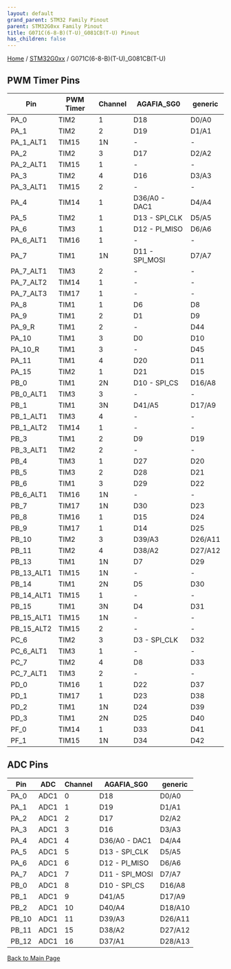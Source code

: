 ```yaml
---
layout: default
grand_parent: STM32 Family Pinout
parent: STM32G0xx Family Pinout
title: G071C(6-8-B)(T-U)_G081CB(T-U) Pinout
has_children: false
---
```


[Home](../../index) / [STM32G0xx](../index) / G071C(6-8-B)(T-U)_G081CB(T-U)

## PWM Timer Pins

| Pin | PWM Timer | Channel | AGAFIA_SG0 | generic |
| --- | --- | --- | --- | --- |
| PA_0 | TIM2 | 1 | D18 | D0/A0 |
| PA_1 | TIM2 | 2 | D19 | D1/A1 |
| PA_1_ALT1 | TIM15 | 1N | - | - |
| PA_2 | TIM2 | 3 | D17 | D2/A2 |
| PA_2_ALT1 | TIM15 | 1 | - | - |
| PA_3 | TIM2 | 4 | D16 | D3/A3 |
| PA_3_ALT1 | TIM15 | 2 | - | - |
| PA_4 | TIM14 | 1 | D36/A0 - DAC1 | D4/A4 |
| PA_5 | TIM2 | 1 | D13 - SPI_CLK | D5/A5 |
| PA_6 | TIM3 | 1 | D12 - PI_MISO | D6/A6 |
| PA_6_ALT1 | TIM16 | 1 | - | - |
| PA_7 | TIM1 | 1N | D11 - SPI_MOSI | D7/A7 |
| PA_7_ALT1 | TIM3 | 2 | - | - |
| PA_7_ALT2 | TIM14 | 1 | - | - |
| PA_7_ALT3 | TIM17 | 1 | - | - |
| PA_8 | TIM1 | 1 | D6 | D8 |
| PA_9 | TIM1 | 2 | D1 | D9 |
| PA_9_R | TIM1 | 2 | - | D44 |
| PA_10 | TIM1 | 3 | D0 | D10 |
| PA_10_R | TIM1 | 3 | - | D45 |
| PA_11 | TIM1 | 4 | D20 | D11 |
| PA_15 | TIM2 | 1 | D21 | D15 |
| PB_0 | TIM1 | 2N | D10 - SPI_CS | D16/A8 |
| PB_0_ALT1 | TIM3 | 3 | - | - |
| PB_1 | TIM1 | 3N | D41/A5 | D17/A9 |
| PB_1_ALT1 | TIM3 | 4 | - | - |
| PB_1_ALT2 | TIM14 | 1 | - | - |
| PB_3 | TIM1 | 2 | D9 | D19 |
| PB_3_ALT1 | TIM2 | 2 | - | - |
| PB_4 | TIM3 | 1 | D27 | D20 |
| PB_5 | TIM3 | 2 | D28 | D21 |
| PB_6 | TIM1 | 3 | D29 | D22 |
| PB_6_ALT1 | TIM16 | 1N | - | - |
| PB_7 | TIM17 | 1N | D30 | D23 |
| PB_8 | TIM16 | 1 | D15 | D24 |
| PB_9 | TIM17 | 1 | D14 | D25 |
| PB_10 | TIM2 | 3 | D39/A3 | D26/A11 |
| PB_11 | TIM2 | 4 | D38/A2 | D27/A12 |
| PB_13 | TIM1 | 1N | D7 | D29 |
| PB_13_ALT1 | TIM15 | 1N | - | - |
| PB_14 | TIM1 | 2N | D5 | D30 |
| PB_14_ALT1 | TIM15 | 1 | - | - |
| PB_15 | TIM1 | 3N | D4 | D31 |
| PB_15_ALT1 | TIM15 | 1N | - | - |
| PB_15_ALT2 | TIM15 | 2 | - | - |
| PC_6 | TIM2 | 3 | D3 - SPI_CLK | D32 |
| PC_6_ALT1 | TIM3 | 1 | - | - |
| PC_7 | TIM2 | 4 | D8 | D33 |
| PC_7_ALT1 | TIM3 | 2 | - | - |
| PD_0 | TIM16 | 1 | D22 | D37 |
| PD_1 | TIM17 | 1 | D23 | D38 |
| PD_2 | TIM1 | 1N | D24 | D39 |
| PD_3 | TIM1 | 2N | D25 | D40 |
| PF_0 | TIM14 | 1 | D33 | D41 |
| PF_1 | TIM15 | 1N | D34 | D42 |


## ADC Pins

| Pin | ADC | Channel | AGAFIA_SG0 | generic |
| --- | --- | --- | --- | --- |
| PA_0 | ADC1 | 0 | D18 | D0/A0 |
| PA_1 | ADC1 | 1 | D19 | D1/A1 |
| PA_2 | ADC1 | 2 | D17 | D2/A2 |
| PA_3 | ADC1 | 3 | D16 | D3/A3 |
| PA_4 | ADC1 | 4 | D36/A0 - DAC1 | D4/A4 |
| PA_5 | ADC1 | 5 | D13 - SPI_CLK | D5/A5 |
| PA_6 | ADC1 | 6 | D12 - PI_MISO | D6/A6 |
| PA_7 | ADC1 | 7 | D11 - SPI_MOSI | D7/A7 |
| PB_0 | ADC1 | 8 | D10 - SPI_CS | D16/A8 |
| PB_1 | ADC1 | 9 | D41/A5 | D17/A9 |
| PB_2 | ADC1 | 10 | D40/A4 | D18/A10 |
| PB_10 | ADC1 | 11 | D39/A3 | D26/A11 |
| PB_11 | ADC1 | 15 | D38/A2 | D27/A12 |
| PB_12 | ADC1 | 16 | D37/A1 | D28/A13 |


[Back to Main Page](../../index)